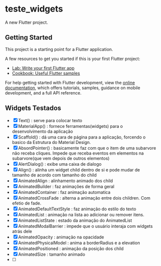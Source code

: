 # teste_widgets

A new Flutter project.

## Getting Started

This project is a starting point for a Flutter application.

A few resources to get you started if this is your first Flutter project:

- [Lab: Write your first Flutter app](https://docs.flutter.dev/get-started/codelab)
- [Cookbook: Useful Flutter samples](https://docs.flutter.dev/cookbook)

For help getting started with Flutter development, view the
[online documentation](https://docs.flutter.dev/), which offers tutorials,
samples, guidance on mobile development, and a full API reference.

## Widgets Testados

- [x] Text() : serve para colocar texto
- [x] MaterialApp() : fornece ferramentas(widgets) para o desenvolvimento da aplicação
- [x] Scaffold() : dá uma cara de página para a aplicação, forcendo o basico da Estrutura do Material Design.
- [x] AbsordPointer() : basicamente faz com que o item de uma subarvore não receba cliques. Impede que receba eventos em elementos na subarvore(que vem depois de outros elementos)
- [x] AlertDialog() : exibe uma caixa de dialogo
- [x] Align() : alinha um widget child dentro de si e pode mudar de tamanho de acordo com tamanho do child
- [x] AnimatedAlign : alinhamento animado dos child
- [x] AnimatedBuilder : faz animações de forma geral
- [x] AnimatedContainer : faz animação automatica
- [x] AnimatedCrossFade : alterna a animação entre dois children. Com efetio de fade.
- [x] AnimatedDefaultTextStyle : faz animação do estilo do texto
- [x] AnimatedList : animação na lista ao adicionar ou remover itens.
- [x] AnimatedListState : estado da animação do AnimatedList
- [x] AnimatedModalBarrier : impede que o usuário interaja com widgets atrás dele
- [x] AnimatedOpacity : animação na opacidade
- [x] AnimatedPhysicalModel : anima a borderRadius e a elevation
- [x] AnimatedPositioned : animação da posição dos child
- [x] AnimatedSize : tamanho animado
- [ ] 